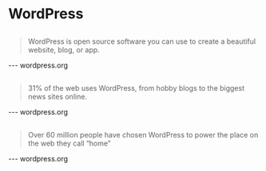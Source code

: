 # WordPress

##

> WordPress is open source software you can use to create a beautiful website, blog, or app.

--- wordpress.org

##

> 31% of the web uses WordPress, from hobby blogs to the biggest news sites online.

--- wordpress.org

##

> Over 60 million people have chosen WordPress to power the place on the web they call “home”

--- wordpress.org

